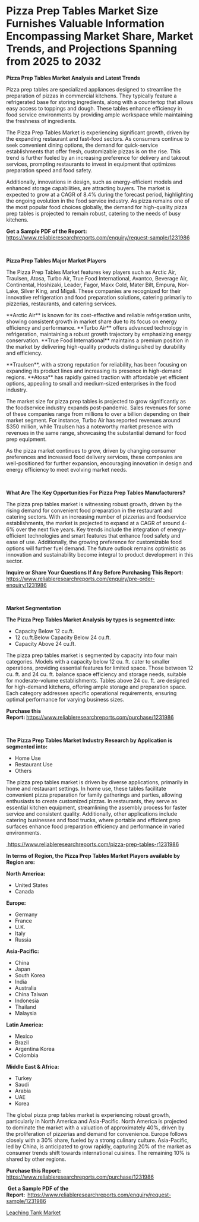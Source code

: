 <p><h1>Pizza Prep Tables Market Size Furnishes Valuable Information Encompassing Market Share, Market Trends, and Projections Spanning from 2025 to 2032</h1></p><p><strong>Pizza Prep Tables Market Analysis and Latest Trends</strong></p>
<p><p>Pizza prep tables are specialized appliances designed to streamline the preparation of pizzas in commercial kitchens. They typically feature a refrigerated base for storing ingredients, along with a countertop that allows easy access to toppings and dough. These tables enhance efficiency in food service environments by providing ample workspace while maintaining the freshness of ingredients.</p><p>The Pizza Prep Tables Market is experiencing significant growth, driven by the expanding restaurant and fast-food sectors. As consumers continue to seek convenient dining options, the demand for quick-service establishments that offer fresh, customizable pizzas is on the rise. This trend is further fueled by an increasing preference for delivery and takeout services, prompting restaurants to invest in equipment that optimizes preparation speed and food safety.</p><p>Additionally, innovations in design, such as energy-efficient models and enhanced storage capabilities, are attracting buyers. The market is expected to grow at a CAGR of 8.4% during the forecast period, highlighting the ongoing evolution in the food service industry. As pizza remains one of the most popular food choices globally, the demand for high-quality pizza prep tables is projected to remain robust, catering to the needs of busy kitchens.</p></p>
<p><strong>Get a Sample PDF of the Report:&nbsp;</strong> <a href="https://www.reliableresearchreports.com/enquiry/request-sample/1231986?utm_campaign=2937&utm_medium=2&utm_source=Github&utm_content=ia&utm_term=10042025&utm_id=pizza-prep-tables">https://www.reliableresearchreports.com/enquiry/request-sample/1231986</a></p>
<p>&nbsp;</p>
<p><strong>Pizza Prep Tables Major Market Players</strong></p>
<p><p>The Pizza Prep Tables Market features key players such as Arctic Air, Traulsen, Atosa, Turbo Air, True Food International, Avantco, Beverage Air, Continental, Hoshizaki, Leader, Fagor, Maxx Cold, Mater Bilt, Empura, Nor-Lake, Silver King, and Migali. These companies are recognized for their innovative refrigeration and food preparation solutions, catering primarily to pizzerias, restaurants, and catering services.</p><p>**Arctic Air** is known for its cost-effective and reliable refrigeration units, showing consistent growth in market share due to its focus on energy efficiency and performance. **Turbo Air** offers advanced technology in refrigeration, maintaining a robust growth trajectory by emphasizing energy conservation. **True Food International** maintains a premium position in the market by delivering high-quality products distinguished by durability and efficiency.</p><p>**Traulsen**, with a strong reputation for reliability, has been focusing on expanding its product lines and increasing its presence in high-demand regions. **Atosa** has rapidly gained traction with affordable yet efficient options, appealing to small and medium-sized enterprises in the food industry.</p><p>The market size for pizza prep tables is projected to grow significantly as the foodservice industry expands post-pandemic. Sales revenues for some of these companies range from millions to over a billion depending on their market segment. For instance, Turbo Air has reported revenues around $350 million, while Traulsen has a noteworthy market presence with revenues in the same range, showcasing the substantial demand for food prep equipment. </p><p>As the pizza market continues to grow, driven by changing consumer preferences and increased food delivery services, these companies are well-positioned for further expansion, encouraging innovation in design and energy efficiency to meet evolving market needs.</p></p>
<p>&nbsp;</p>
<p><strong>What Are The Key Opportunities For Pizza Prep Tables Manufacturers?</strong></p>
<p><p>The pizza prep tables market is witnessing robust growth, driven by the rising demand for convenient food preparation in the restaurant and catering sectors. With an increasing number of pizzerias and foodservice establishments, the market is projected to expand at a CAGR of around 4-6% over the next five years. Key trends include the integration of energy-efficient technologies and smart features that enhance food safety and ease of use. Additionally, the growing preference for customizable food options will further fuel demand. The future outlook remains optimistic as innovation and sustainability become integral to product development in this sector.</p></p>
<p><strong>Inquire or Share Your Questions If Any Before Purchasing This Report:</strong> <a href="https://www.reliableresearchreports.com/enquiry/pre-order-enquiry/1231986?utm_campaign=2937&utm_medium=2&utm_source=Github&utm_content=ia&utm_term=10042025&utm_id=pizza-prep-tables">https://www.reliableresearchreports.com/enquiry/pre-order-enquiry/1231986</a></p>
<p>&nbsp;</p>
<p><strong>Market Segmentation</strong></p>
<p><strong>The Pizza Prep Tables Market Analysis by types is segmented into:</strong></p>
<p><ul><li>Capacity Below 12 cu.ft.</li><li>12 cu.ft.Below Capacity Below 24 cu.ft.</li><li>Capacity Above 24 cu.ft.</li></ul></p>
<p><p>The pizza prep tables market is segmented by capacity into four main categories. Models with a capacity below 12 cu. ft. cater to smaller operations, providing essential features for limited space. Those between 12 cu. ft. and 24 cu. ft. balance space efficiency and storage needs, suitable for moderate-volume establishments. Tables above 24 cu. ft. are designed for high-demand kitchens, offering ample storage and preparation space. Each category addresses specific operational requirements, ensuring optimal performance for varying business sizes.</p></p>
<p><strong>Purchase this Report:&nbsp;</strong><a href="https://www.reliableresearchreports.com/purchase/1231986?utm_campaign=2937&utm_medium=2&utm_source=Github&utm_content=ia&utm_term=10042025&utm_id=pizza-prep-tables">https://www.reliableresearchreports.com/purchase/1231986</a></p>
<p>&nbsp;</p>
<p><strong>The Pizza Prep Tables Market Industry Research by Application is segmented into:</strong></p>
<p><ul><li>Home Use</li><li>Restaurant Use</li><li>Others</li></ul></p>
<p><p>The pizza prep tables market is driven by diverse applications, primarily in home and restaurant settings. In home use, these tables facilitate convenient pizza preparation for family gatherings and parties, allowing enthusiasts to create customized pizzas. In restaurants, they serve as essential kitchen equipment, streamlining the assembly process for faster service and consistent quality. Additionally, other applications include catering businesses and food trucks, where portable and efficient prep surfaces enhance food preparation efficiency and performance in varied environments.</p></p>
<p><a href="https://www.reliableresearchreports.com/pizza-prep-tables-r1231986?utm_campaign=2937&utm_medium=2&utm_source=Github&utm_content=ia&utm_term=10042025&utm_id=pizza-prep-tables">&nbsp;https://www.reliableresearchreports.com/pizza-prep-tables-r1231986</a></p>
<p><strong>In terms of Region, the Pizza Prep Tables Market Players available by Region are:</strong></p>
<p>
    <p> <strong> North America: </strong>
        <ul>
            <li>United States</li>
            <li>Canada</li>
        </ul>
        </p> 
    <p> <strong> Europe: </strong>
        <ul>
            <li>Germany</li>
            <li>France</li>
            <li>U.K.</li>
            <li>Italy</li>
            <li>Russia</li>
        </ul>
        </p> 
    <p> <strong> Asia-Pacific: </strong>
        <ul>
            <li>China</li>
            <li>Japan</li>
            <li>South Korea</li>
            <li>India</li>
            <li>Australia</li>
            <li>China Taiwan</li>
            <li>Indonesia</li>
            <li>Thailand</li>
            <li>Malaysia</li>
        </ul>
        </p> 
    <p> <strong> Latin America: </strong>
        <ul>
            <li>Mexico</li>
            <li>Brazil</li>
            <li>Argentina Korea</li>
            <li>Colombia</li>
        </ul>
        </p> 
    <p> <strong> Middle East & Africa: </strong>
        <ul>
            <li>Turkey</li>
            <li>Saudi</li>
            <li>Arabia</li>
            <li>UAE</li>
            <li>Korea</li>
        </ul>
    </p>
    </p>
<p><p>The global pizza prep tables market is experiencing robust growth, particularly in North America and Asia-Pacific. North America is projected to dominate the market with a valuation of approximately 40%, driven by the proliferation of pizzerias and demand for convenience. Europe follows closely with a 30% share, fueled by a strong culinary culture. Asia-Pacific, led by China, is anticipated to grow rapidly, capturing 20% of the market as consumer trends shift towards international cuisines. The remaining 10% is shared by other regions.</p></p>
<p><strong>Purchase this Report: </strong><a href="https://www.reliableresearchreports.com/purchase/1231986?utm_campaign=2937&utm_medium=2&utm_source=Github&utm_content=ia&utm_term=10042025&utm_id=pizza-prep-tables">https://www.reliableresearchreports.com/purchase/1231986</a></p>
<p>&nbsp;<strong>Get a Sample PDF of the Report:&nbsp;&nbsp;</strong><a href="https://www.reliableresearchreports.com/enquiry/request-sample/1231986?utm_campaign=2937&utm_medium=2&utm_source=Github&utm_content=ia&utm_term=10042025&utm_id=pizza-prep-tables">https://www.reliableresearchreports.com/enquiry/request-sample/1231986</a></p>
<p><strong></strong></p>
<p><p><a href="https://github.com/luerabollevc/Market-Research-Report-List-1/blob/main/leaching-tank-market.md?utm_campaign=2937&utm_medium=2&utm_source=Github&utm_content=ia&utm_term=10042025&utm_id=pizza-prep-tables">Leaching Tank Market</a></p></p>